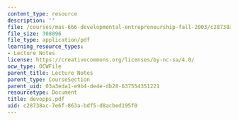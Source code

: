 ```yaml
---
content_type: resource
description: ''
file: /courses/mas-666-developmental-entrepreneurship-fall-2003/c28738ac7e6f863abdf5d8acbed195f0_devopps.pdf
file_size: 308896
file_type: application/pdf
learning_resource_types:
- Lecture Notes
license: https://creativecommons.org/licenses/by-nc-sa/4.0/
ocw_type: OCWFile
parent_title: Lecture Notes
parent_type: CourseSection
parent_uid: 03a3eda1-e9b4-de4e-db28-637554351221
resourcetype: Document
title: devopps.pdf
uid: c28738ac-7e6f-863a-bdf5-d8acbed195f0
---
```

